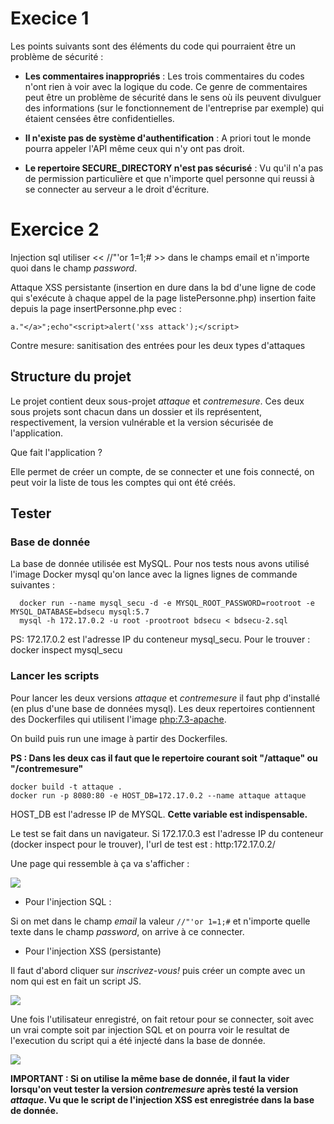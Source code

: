 # Execice 1

Les points suivants sont des éléments du code qui pourraient être un problème de sécurité :

- __Les commentaires inappropriés__ : Les trois commentaires du codes n'ont rien à voir avec la logique du code. Ce genre de commentaires peut être un problème de sécurité dans le sens où ils peuvent divulguer des informations (sur le fonctionnement de l'entreprise par exemple) qui étaient censées être confidentielles.

- __Il n'existe pas de système d'authentification__ : A priori tout le monde pourra appeler l'API même ceux qui n'y ont pas droit.

- __Le repertoire SECURE_DIRECTORY n'est pas sécurisé__ : Vu qu'il n'a pas de permission particulière et que n'importe quel personne qui reussi à se connecter au serveur a le droit d'écriture.



# Exercice 2


Injection sql utiliser <<  //"'or 1=1;#  >> dans le champs email et n'importe quoi dans le champ *password*.

Attaque XSS persistante (insertion en dure dans la bd d'une ligne de code qui s'exécute à chaque appel de la page listePersonne.php) insertion faite depuis la page insertPersonne.php evec :
   ```
   a."</a>";echo"<script>alert('xss attack');</script>
   ```

Contre mesure: sanitisation des entrées pour les deux types d'attaques

## Structure du projet

Le projet contient deux sous-projet *attaque* et *contremesure*.
Ces deux sous projets sont chacun dans un dossier et ils représentent, respectivement, la version vulnérable et la version sécurisée de l'application.

Que fait l'application ?

Elle permet de créer un compte, de se connecter et une fois connecté, on peut voir la liste de tous les comptes qui ont été créés.


## Tester

### Base de donnée

La base de donnée utilisée est MySQL. Pour nos tests nous avons utilisé l'image Docker mysql qu'on lance avec la lignes lignes de commande suivantes :

 ``` 
   docker run --name mysql_secu -d -e MYSQL_ROOT_PASSWORD=rootroot -e MYSQL_DATABASE=bdsecu mysql:5.7
   mysql -h 172.17.0.2 -u root -prootroot bdsecu < bdsecu-2.sql
 ````

PS: 172.17.0.2  est l'adresse IP du conteneur mysql_secu. Pour le trouver : docker inspect mysql_secu


### Lancer les scripts

Pour lancer les deux versions *attaque* et *contremesure* il faut php d'installé (en plus d'une base de données mysql). Les deux repertoires contiennent des Dockerfiles qui utilisent l'image [php:7.3-apache](https://hub.docker.com/_/php).

On build puis run une image à partir des Dockerfiles.

__PS :  Dans les deux cas il faut que le repertoire courant soit "/attaque" ou "/contremesure"__

```
docker build -t attaque .
docker run -p 8080:80 -e HOST_DB=172.17.0.2 --name attaque attaque
```

HOST_DB est l'adresse IP de MYSQL. __Cette variable est indispensable.__


Le test se fait dans un navigateur. Si 172.17.0.3 est l'adresse IP du conteneur (docker inspect pour le trouver), l'url de test est : http:172.17.0.2/

Une page qui ressemble à ça va s'afficher :

![](se_connecter.png)

- Pour l'injection SQL :

Si on met dans le champ *email* la valeur ``` //"'or 1=1;# ``` et n'importe quelle texte dans le champ *password*, on arrive à ce connecter.

- Pour l'injection XSS (persistante)

Il faut d'abord cliquer sur *inscrivez-vous!* puis créer un compte avec un nom qui est en fait un script JS.

![](enregistrez.png)

Une fois l'utilisateur enregistré, on fait retour pour se connecter, soit avec un vrai compte soit par injection SQL et on pourra voir le resultat de l'execution du script qui a été injecté dans la base de donnée.

![](popup_attaque.png)

__IMPORTANT : Si on utilise la même base de donnée, il faut la vider lorsqu'on veut tester la version *contremesure* après testé la version *attaque*. Vu que le script de l'injection XSS est enregistrée dans la base de donnée.__